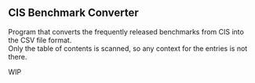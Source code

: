 ## CIS Benchmark Converter

Program that converts the frequently released benchmarks from CIS into the CSV file format.  
Only the table of contents is scanned, so any context for the entries is not there.  

WIP